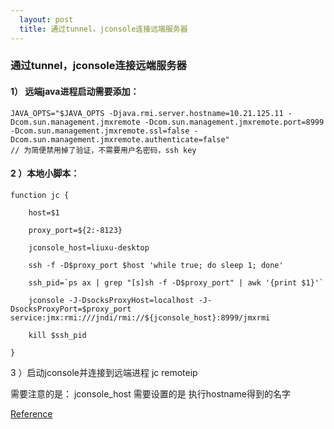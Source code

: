 ```yaml
---     
  layout: post
  title: 通过tunnel，jconsole连接远端服务器
---
```



### 通过tunnel，jconsole连接远端服务器

#### 1） 远端java进程启动需要添加：

    JAVA_OPTS="$JAVA_OPTS -Djava.rmi.server.hostname=10.21.125.11 -Dcom.sun.management.jmxremote -Dcom.sun.management.jmxremote.port=8999 -Dcom.sun.management.jmxremote.ssl=false -Dcom.sun.management.jmxremote.authenticate=false"
    // 为简便禁用掉了验证，不需要用户名密码，ssh key


#### 2 ）本地小脚本：

    function jc {

        host=$1

        proxy_port=${2:-8123}

        jconsole_host=liuxu-desktop

        ssh -f -D$proxy_port $host 'while true; do sleep 1; done'

        ssh_pid=`ps ax | grep "[s]sh -f -D$proxy_port" | awk '{print $1}'`

        jconsole -J-DsocksProxyHost=localhost -J-DsocksProxyPort=$proxy_port service:jmx:rmi:///jndi/rmi://${jconsole_host}:8999/jmxrmi

        kill $ssh_pid

    }

3 ）启动jconsole并连接到远端进程
jc remoteip


需要注意的是：
jconsole_host 需要设置的是 执行hostname得到的名字

[Reference](http://simplygenius.com/2010/08/jconsole-via-socks-ssh-tunnel.html)